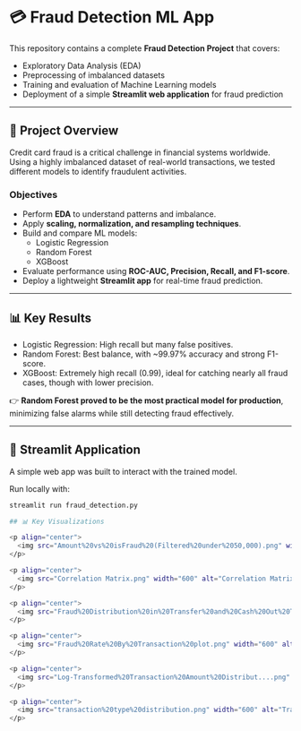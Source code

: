 # 💳 Fraud Detection ML App

This repository contains a complete **Fraud Detection Project** that covers:
- Exploratory Data Analysis (EDA)
- Preprocessing of imbalanced datasets
- Training and evaluation of Machine Learning models
- Deployment of a simple **Streamlit web application** for fraud prediction

---

## 📌 Project Overview
Credit card fraud is a critical challenge in financial systems worldwide.  
Using a highly imbalanced dataset of real-world transactions, we tested different models to identify fraudulent activities.

### Objectives
- Perform **EDA** to understand patterns and imbalance.
- Apply **scaling, normalization, and resampling techniques**.
- Build and compare ML models:
  - Logistic Regression
  - Random Forest
  - XGBoost
- Evaluate performance using **ROC-AUC, Precision, Recall, and F1-score**.
- Deploy a lightweight **Streamlit app** for real-time fraud prediction.

---

## 📊 Key Results
- Logistic Regression: High recall but many false positives.
- Random Forest: Best balance, with ~99.97% accuracy and strong F1-score.
- XGBoost: Extremely high recall (0.99), ideal for catching nearly all fraud cases, though with lower precision.

👉 **Random Forest proved to be the most practical model for production**, minimizing false alarms while still detecting fraud effectively.

---

## 🚀 Streamlit Application
A simple web app was built to interact with the trained model.

Run locally with:
```bash
streamlit run fraud_detection.py

## 📊 Key Visualizations

<p align="center">
  <img src="Amount%20vs%20isFraud%20(Filtered%20under%2050,000).png" width="600" alt="Amount vs isFraud">
</p>

<p align="center">
  <img src="Correlation Matrix.png" width="600" alt="Correlation Matrix">
</p>

<p align="center">
  <img src="Fraud%20Distribution%20in%20Transfer%20and%20Cash%20Out%20Ty....png" width="600" alt="Fraud Distribution in Transfer and Cash Out">
</p>

<p align="center">
  <img src="Fraud%20Rate%20By%20Transaction%20plot.png" width="600" alt="Fraud Rate by Transaction">
</p>

<p align="center">
  <img src="Log-Transformed%20Transaction%20Amount%20Distribut....png" width="600" alt="Log-Transformed Transaction Amount Distribution">
</p>

<p align="center">
  <img src="transaction%20type%20distribution.png" width="600" alt="Transaction Type Distribution">
</p>



